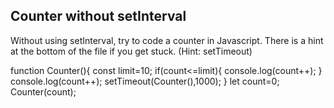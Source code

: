 ## Counter without setInterval

Without using setInterval, try to code a counter in Javascript. There is a hint at the bottom of the file if you get stuck.
(Hint: setTimeout)


 function Counter(){
        const limit=10;
        if(count<=limit){
        console.log(count++);
        }
      console.log(count++);
      setTimeout(Counter(),1000);
    }
 let count=0;
 Counter(count);

